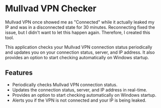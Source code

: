 # Mullvad VPN Checker

Mullvad VPN once showed me as "Connected" while it actually leaked my IP and was in a disconnected state for 30 minutes. Reconnecting fixed the issue, but I didn't want to let this happen again. Therefore, I created this tool.

This application checks your Mullvad VPN connection status periodically and updates you on your connection status, server, and IP address. It also provides an option to start checking automatically on Windows startup.

## Features
- Periodically checks Mullvad VPN connection status.
- Updates the connection status, server, and IP address in real-time.
- Provides an option to start checking automatically on Windows startup.
- Alerts you if the VPN is not connected and your IP is being leaked.